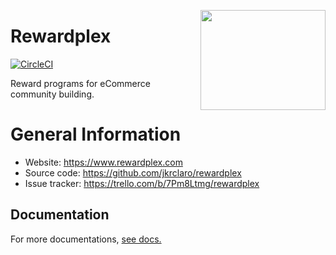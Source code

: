 <a href='https://github.com/jkrclaro/rewardplex'><img src='https://github.com/jkrclaro/rewardplex/blob/master/static/img/rewardplex.png' align='right' width='200' height='160' /></a>

# Rewardplex
[![CircleCI](https://circleci.com/gh/jkrclaro/rewardplex/tree/master.svg?style=svg&circle-token=6e39dbce5406cefdb75a5cd1e6eec03c225c055d)](https://circleci.com/gh/jkrclaro/rewardplex/tree/master)

Reward programs for eCommerce community building.

# General Information
- Website: https://www.rewardplex.com
- Source code: https://github.com/jkrclaro/rewardplex
- Issue tracker: https://trello.com/b/7Pm8Ltmg/rewardplex

## Documentation

For more documentations, [see docs.](https://github.com/jkrclaro/rewardplex/tree/master/docs)
